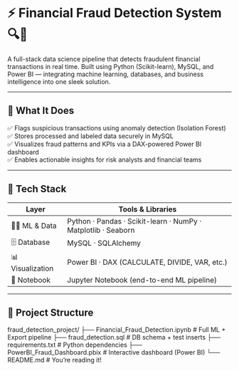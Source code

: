 # ⚡ Financial Fraud Detection System 🔍💸

A full-stack data science pipeline that detects fraudulent financial transactions in real time. Built using Python (Scikit-learn), MySQL, and Power BI — integrating machine learning, databases, and business intelligence into one sleek solution.

---

## 🚧 What It Does

✅ Flags suspicious transactions using anomaly detection (Isolation Forest)  
✅ Stores processed and labeled data securely in MySQL  
✅ Visualizes fraud patterns and KPIs via a DAX-powered Power BI dashboard  
✅ Enables actionable insights for risk analysts and financial teams  

---

## 🧰 Tech Stack

| Layer              | Tools & Libraries                                                  |
|-------------------|---------------------------------------------------------------------|
| 👩‍💻 ML & Data      | Python · Pandas · Scikit-learn · NumPy · Matplotlib · Seaborn       |
| 🗄️ Database        | MySQL · SQLAlchemy                                                 |
| 📊 Visualization   | Power BI · DAX (CALCULATE, DIVIDE, VAR, etc.)                      |
| 📒 Notebook        | Jupyter Notebook (end-to-end ML pipeline)                          |

---

## 🧱 Project Structure

fraud_detection_project/
├── Financial_Fraud_Detection.ipynb # Full ML + Export pipeline
├── fraud_detection.sql # DB schema + test inserts
├── requirements.txt # Python dependencies
├── PowerBI_Fraud_Dashboard.pbix # Interactive dashboard (Power BI)
└── README.md # You’re reading it!
